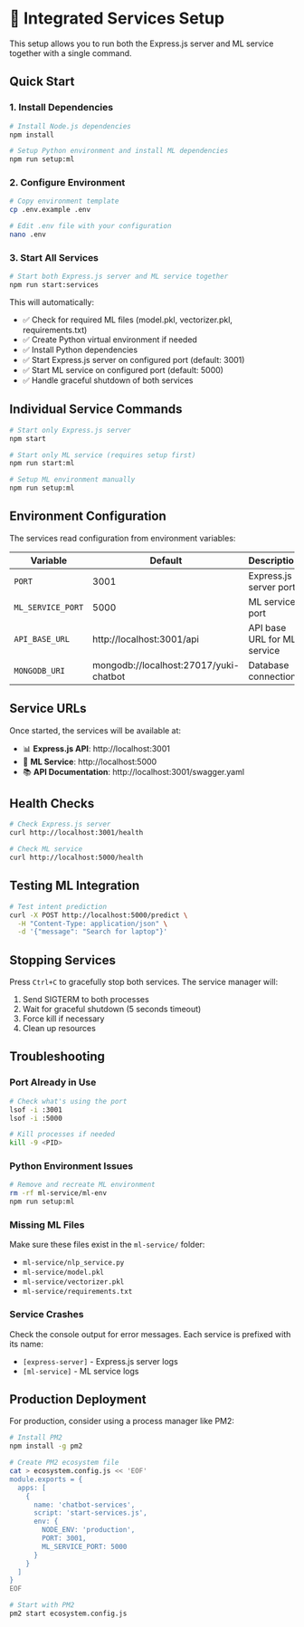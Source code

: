 # 🚀 Integrated Services Setup

This setup allows you to run both the Express.js server and ML service together with a single command.

## Quick Start

### 1. Install Dependencies
```bash
# Install Node.js dependencies
npm install

# Setup Python environment and install ML dependencies
npm run setup:ml
```

### 2. Configure Environment
```bash
# Copy environment template
cp .env.example .env

# Edit .env file with your configuration
nano .env
```

### 3. Start All Services
```bash
# Start both Express.js server and ML service together
npm run start:services
```

This will automatically:
- ✅ Check for required ML files (model.pkl, vectorizer.pkl, requirements.txt)
- ✅ Create Python virtual environment if needed
- ✅ Install Python dependencies
- ✅ Start Express.js server on configured port (default: 3001)
- ✅ Start ML service on configured port (default: 5000)
- ✅ Handle graceful shutdown of both services

## Individual Service Commands

```bash
# Start only Express.js server
npm start

# Start only ML service (requires setup first)
npm run start:ml

# Setup ML environment manually
npm run setup:ml
```

## Environment Configuration

The services read configuration from environment variables:

| Variable | Default | Description |
|----------|---------|-------------|
| `PORT` | 3001 | Express.js server port |
| `ML_SERVICE_PORT` | 5000 | ML service port |
| `API_BASE_URL` | http://localhost:3001/api | API base URL for ML service |
| `MONGODB_URI` | mongodb://localhost:27017/yuki-chatbot | Database connection |

## Service URLs

Once started, the services will be available at:
- 📊 **Express.js API**: http://localhost:3001
- 🤖 **ML Service**: http://localhost:5000
- 📚 **API Documentation**: http://localhost:3001/swagger.yaml

## Health Checks

```bash
# Check Express.js server
curl http://localhost:3001/health

# Check ML service
curl http://localhost:5000/health
```

## Testing ML Integration

```bash
# Test intent prediction
curl -X POST http://localhost:5000/predict \
  -H "Content-Type: application/json" \
  -d '{"message": "Search for laptop"}'
```

## Stopping Services

Press `Ctrl+C` to gracefully stop both services. The service manager will:
1. Send SIGTERM to both processes
2. Wait for graceful shutdown (5 seconds timeout)
3. Force kill if necessary
4. Clean up resources

## Troubleshooting

### Port Already in Use
```bash
# Check what's using the port
lsof -i :3001
lsof -i :5000

# Kill processes if needed
kill -9 <PID>
```

### Python Environment Issues
```bash
# Remove and recreate ML environment
rm -rf ml-service/ml-env
npm run setup:ml
```

### Missing ML Files
Make sure these files exist in the `ml-service/` folder:
- `ml-service/nlp_service.py`
- `ml-service/model.pkl`
- `ml-service/vectorizer.pkl`
- `ml-service/requirements.txt`

### Service Crashes
Check the console output for error messages. Each service is prefixed with its name:
- `[express-server]` - Express.js server logs
- `[ml-service]` - ML service logs

## Production Deployment

For production, consider using a process manager like PM2:

```bash
# Install PM2
npm install -g pm2

# Create PM2 ecosystem file
cat > ecosystem.config.js << 'EOF'
module.exports = {
  apps: [
    {
      name: 'chatbot-services',
      script: 'start-services.js',
      env: {
        NODE_ENV: 'production',
        PORT: 3001,
        ML_SERVICE_PORT: 5000
      }
    }
  ]
}
EOF

# Start with PM2
pm2 start ecosystem.config.js
```